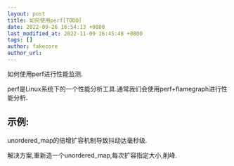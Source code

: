 ```yaml
---
layout: post
title: 如何使用perf[TODO]
date: 2022-09-26 16:54:13 +0800
last_modified_at: 2022-11-09 16:45:48 +0800
tags: []
author: fakecore
author_url:
---
```


如何使用perf进行性能监测.

perf是Linux系统下的一个性能分析工具.通常我们会使用perf+flamegraph进行性能分析.

## 示例:

unordered_map的倍增扩容机制导致抖动达毫秒级.

解决方案,重新造一个unordered_map,每次扩容指定大小,削峰.

